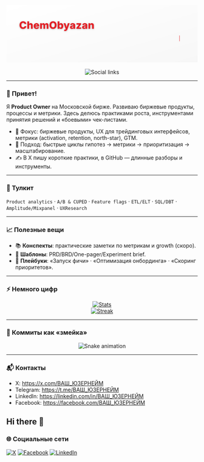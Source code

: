 <!-- Верхний баннер -->
<p align="center">
  <img src="https://raw.githubusercontent.com/ChemObyazan/ChemObyazan/main/assets/header.svg" alt="ChemObyazan — Product Owner" />
</p>

<!-- Соцсети -->
<p align="center">
  <img src="https://raw.githubusercontent.com/ChemObyazan/ChemObyazan/main/assets/socials.svg" alt="Social links" />
</p>

---

### 👋 Привет!
Я **Product Owner** на Московской бирже. Развиваю биржевые продукты, процессы и метрики. Здесь делюсь практиками роста, инструментами принятия решений и «боевыми» чек-листами.

- 🎯 Фокус: биржевые продукты, UX для трейдинговых интерфейсов, метрики (activation, retention, north-star), GTM.
- 🧪 Подход: быстрые циклы гипотез → метрики → приоритизация → масштабирование.
- ✍️ В X пишу короткие практики, в GitHub — длинные разборы и инструменты.

---

### 🧰 Тулкит
`Product analytics` · `A/B & CUPED` · `Feature flags` · `ETL/ELT` · `SQL/DBT` · `Amplitude/Mixpanel` · `UXResearch`

---

### 📈 Полезные вещи
- 📚 **Конспекты**: практические заметки по метрикам и growth (скоро).
- 🧩 **Шаблоны**: PRD/BRD/One-pager/Experiment brief.
- 🧠 **Плейбуки**: «Запуск фичи» · «Оптимизация онбординга» · «Скоринг приоритетов».

---

### ⚡ Немного цифр
<p align="center">
  <a href="https://github-readme-stats.vercel.app/api?username=ChemObyazan&show_icons=true&hide_title=true&include_all_commits=true&count_private=true">
    <img src="https://github-readme-stats.vercel.app/api?username=ChemObyazan&show_icons=true&hide_title=true&include_all_commits=true&count_private=true" alt="Stats" />
  </a>
  <br/>
  <a href="https://streak-stats.demolab.com?user=ChemObyazan">
    <img src="https://streak-stats.demolab.com?user=ChemObyazan" alt="Streak" />
  </a>
</p>

---

### 🐍 Коммиты как «змейка»
<p align="center">
  <img src="https://raw.githubusercontent.com/ChemObyazan/ChemObyazan/output/assets/snake.svg" alt="Snake animation"/>
</p>

---

### 📬 Контакты
- X: https://x.com/ВАШ_ЮЗЕРНЕЙМ  
- Telegram: https://t.me/ВАШ_ЮЗЕРНЕЙМ  
- LinkedIn: https://linkedin.com/in/ВАШ_ЮЗЕРНЕЙМ  
- Facebook: https://facebook.com/ВАШ_ЮЗЕРНЕЙМ

## Hi there 👋

<!--
**ChemObyazan/ChemObyazan** is a ✨ _special_ ✨ repository because its `README.md` (this file) appears on your GitHub profile.

Here are some ideas to get you started:

- 🔭 I’m currently working on ...
- 🌱 I’m currently learning ...
- 👯 I’m looking to collaborate on ...
- 🤔 I’m looking for help with ...
- 💬 Ask me about ...
- 📫 How to reach me: ...
- 😄 Pronouns: ...
- ⚡ Fun fact: ...
-->

### 🌐 Социальные сети

[![X](https://img.shields.io/badge/X-000000?style=for-the-badge&logo=x&logoColor=white)](https://x.com/ChemObyazan?s=09)
[![Facebook](https://img.shields.io/badge/Facebook-1877F2?style=for-the-badge&logo=facebook&logoColor=white)](https://www.facebook.com/share/1GEt8oeTia/)
[![LinkedIn](https://img.shields.io/badge/LinkedIn-0077B5?style=for-the-badge&logo=linkedin&logoColor=white)](https://www.linkedin.com/in/ruslan-beskorovayniy-9228a7384?utm_source=share&utm_campaign=share_via&utm_content=profile&utm_medium=android_app)
